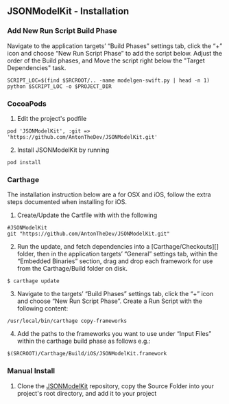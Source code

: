 ## JSONModelKit - Installation

### Add New Run Script Build Phase
Navigate to the application targets’ “Build Phases” settings tab, click the “+” icon and choose “New Run Script Phase” to add the script below. Adjust the order of the Build phases, and Move the script right below the "Target Dependencies" task.

```
SCRIPT_LOC=$(find $SRCROOT/.. -name modelgen-swift.py | head -n 1)
python $SCRIPT_LOC -o $PROJECT_DIR
```

### CocoaPods

1. Edit the project's podfile

```
pod 'JSONModelKit', :git => 'https://github.com/AntonTheDev/JSONModelKit.git'
```
2. Install JSONModelKit by running

```
pod install
```

### Carthage

The installation instruction below are a for OSX and iOS, follow the extra steps documented when installing for iOS.

1. Create/Update the Cartfile with with the following

```
#JSONModelKit
git "https://github.com/AntonTheDev/JSONModelKit.git"
```
2. Run the update, and fetch dependencies into a [Carthage/Checkouts][] folder, then in the application targets’ “General” settings tab, within the “Embedded Binaries” section, drag and drop each framework for use from the Carthage/Build folder on disk.

```
$ carthage update
```
3. Navigate to the targets’ “Build Phases” settings tab, click the “+” icon and choose “New Run Script Phase”. Create a Run Script with the following content:

```
/usr/local/bin/carthage copy-frameworks
```

4. Add the paths to the frameworks you want to use under “Input Files” within the carthage build phase as follows e.g.:

```
$(SRCROOT)/Carthage/Build/iOS/JSONModelKit.framework
```


### Manual Install

1. Clone the [JSONModelKit](https://github.com/AntonTheDev/JSONModelKit.git) repository, copy the Source Folder into your project's root directory, and add it to your project
